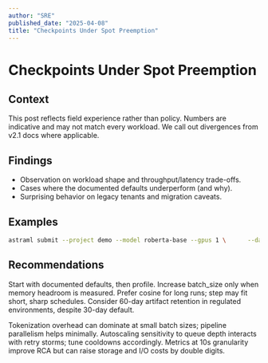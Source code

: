 ```yaml
---
author: "SRE"
published_date: "2025-04-08"
title: "Checkpoints Under Spot Preemption"
---
```

# Checkpoints Under Spot Preemption
## Context
This post reflects field experience rather than policy. Numbers are indicative and may not match every workload. We call out divergences from v2.1 docs where applicable.

## Findings
- Observation on workload shape and throughput/latency trade-offs.
- Cases where the documented defaults underperform (and why).
- Surprising behavior on legacy tenants and migration caveats.

## Examples

```bash
astraml submit --project demo --model roberta-base --gpus 1 \      --dataset s3://bucket/blog-ds-17 --batch-size 48 \      --epochs 5 --lr 3e-5 --lr-scheduler cosine
```


## Recommendations
Start with documented defaults, then profile. Increase batch_size only when memory headroom is measured. Prefer cosine for long runs; step may fit short, sharp schedules. Consider 60-day artifact retention in regulated environments, despite 30-day default.

Tokenization overhead can dominate at small batch sizes; pipeline parallelism helps minimally. Autoscaling sensitivity to queue depth interacts with retry storms; tune cooldowns accordingly. Metrics at 10s granularity improve RCA but can raise storage and I/O costs by double digits.
